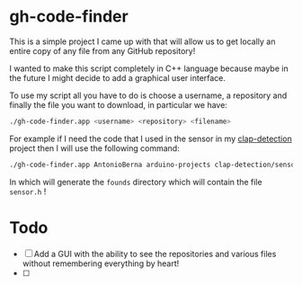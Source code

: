 # gh-code-finder

This is a simple project I came up with that will allow us to get locally an entire copy of any file from any GitHub repository!

I wanted to make this script completely in C++ language because maybe in the future I might decide to add a graphical user interface.

To use my script all you have to do is choose a username, a repository and finally the file you want to download, in particular we have:

```Bash
./gh-code-finder.app <username> <repository> <filename>
```

For example if I need the code that I used in the sensor in my [clap-detection]() project then I will use the following command:

```Bash
./gh-code-finder.app AntonioBerna arduino-projects clap-detection/sensor.h
```

In which will generate the ```founds``` directory which will contain the file ```sensor.h``` !

# Todo

- [ ] Add a GUI with the ability to see the repositories and various files without remembering everything by heart!
- [ ]

